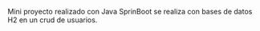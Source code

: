 Mini proyecto realizado con Java SprinBoot
se realiza con bases de datos H2
en un crud de usuarios.
